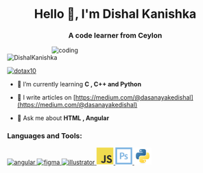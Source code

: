 <h1 align="center">Hello 👋, I'm Dishal Kanishka</h1>
<h3 align="center">A code learner from Ceylon</h3>
<img align = "right" alt="coding" width="400" src="https://media1.giphy.com/media/qgQUggAC3Pfv687qPC/giphy.gif">

<p align="left"> <img src="https://komarev.com/ghpvc/?username=dota14&label=Profile%20views&color=0e75b6&style=flat" alt="DishalKanishka" /> </p>

<p align="left"> <a href="https://twitter.com/DishalKanishka" target="blank"><img src="https://img.shields.io/twitter/follow/dotax10?logo=twitter&style=for-the-badge" alt="dotax10" /></a> </p>

- 🌱 I’m currently learning **C , C++ and Python**

- 📝 I write articles on [https://medium.com/@dasanayakedishal](https://medium.com/@dasanayakedishal)

- 💬 Ask me about **HTML , Angular**


<h3 align="left">Languages and Tools:</h3>
<p align="left"> <a href="https://angular.io" target="_blank" rel="noreferrer"> <img src="https://angular.io/assets/images/logos/angular/angular.svg" alt="angular" width="40" height="40"/> </a> <a href="https://www.figma.com/" target="_blank" rel="noreferrer"> <img src="https://www.vectorlogo.zone/logos/figma/figma-icon.svg" alt="figma" width="40" height="40"/> </a> <a href="https://www.adobe.com/in/products/illustrator.html" target="_blank" rel="noreferrer"> <img src="https://www.vectorlogo.zone/logos/adobe_illustrator/adobe_illustrator-icon.svg" alt="illustrator" width="40" height="40"/> </a> <a href="https://developer.mozilla.org/en-US/docs/Web/JavaScript" target="_blank" rel="noreferrer"> <img src="https://raw.githubusercontent.com/devicons/devicon/master/icons/javascript/javascript-original.svg" alt="javascript" width="40" height="40"/> </a> <a href="https://www.photoshop.com/en" target="_blank" rel="noreferrer"> <img src="https://raw.githubusercontent.com/devicons/devicon/master/icons/photoshop/photoshop-line.svg" alt="photoshop" width="40" height="40"/> </a> <a href="https://www.python.org" target="_blank" rel="noreferrer"> <img src="https://raw.githubusercontent.com/devicons/devicon/master/icons/python/python-original.svg" alt="python" width="40" height="40"/> </a> </p>

